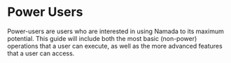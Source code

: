 # Power Users

Power-users are users who are interested in using Namada to its maximum potential. This guide will include both the most basic (non-power) operations that a user can execute, as well as the more advanced features that a user can access.
